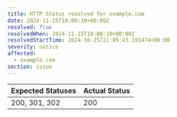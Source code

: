 ```yaml
---
title: HTTP Status resolved for example.com
date: 2024-11-15T18:00:10+00:00Z
resolved: True
resolvedWhen: 2024-11-15T18:00:10+00:00Z
resolvedStartTime: 2024-10-25T21:09:43.191474+00:00
severity: notice
affected:
  - example.com
section: issue
---
```


| Expected Statuses | Actual Status  |
|-------------------|----------------|
| 200, 301, 302 | 200 |
